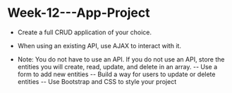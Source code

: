 # Week-12---App-Project

- Create a full CRUD application of your choice.

- When using an existing API, use AJAX to interact with it.

- Note: You do not have to use an API. If you do not use an API, store the entities you will create, read, update, and delete in an array.
  -- Use a form to add new entities
  -- Build a way for users to update or delete entities
  -- Use Bootstrap and CSS to style your project
